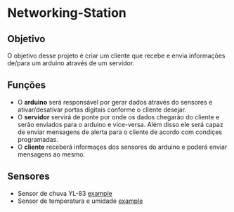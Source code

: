 # Networking-Station

## Objetivo

O objetivo desse projeto é criar um cliente que recebe e envia informações de/para um arduino através de um servidor.

## Funções

- O **arduino** será responsável por gerar dados através do sensores e ativar/desativar portas digitais conforme o cliente desejar.
- O **servidor** servirá de ponte por onde os dados chegarão do cliente e serão enviados para o arduino e vice-versa. Além disso ele será capaz de enviar mensagens de alerta para o cliente de acordo com condiçes programadas.
- O **cliente** receberá informaçes dos sensores do arduino e poderá enviar mensagens ao mesmo.

## Sensores

- Sensor de chuva YL-83 [example](https://www.filipeflop.com/blog/sensor-de-chuva-yl-83/)
- Sensor de temperatura e umidade [example](https://www.filipeflop.com/produto/sensor-de-umidade-e-temperatura-dht11/)
